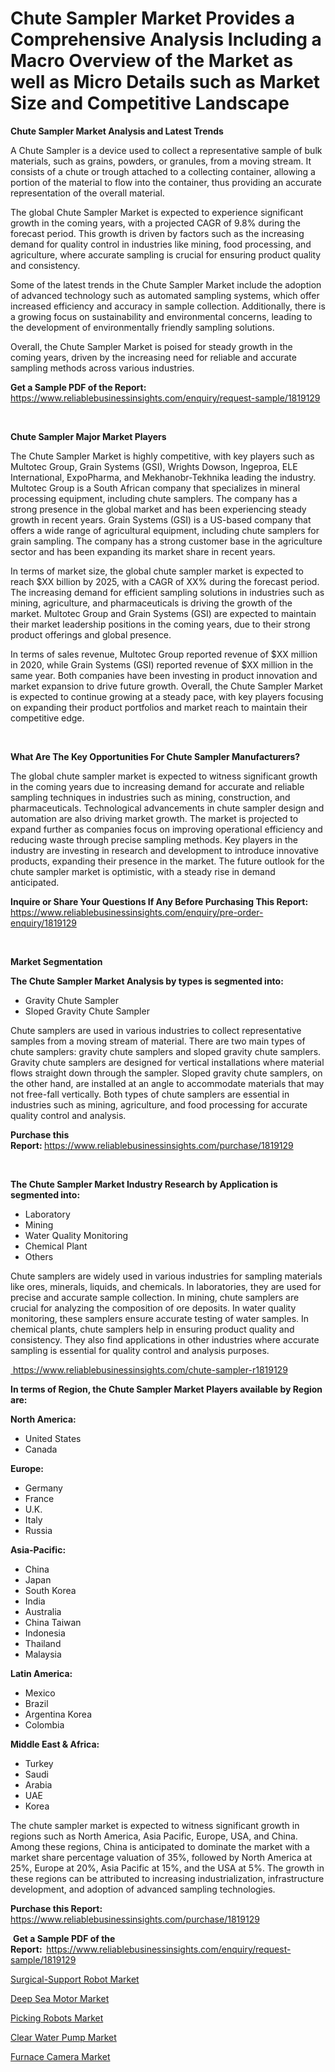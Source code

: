 <p><h1>Chute Sampler Market Provides a Comprehensive Analysis Including a Macro Overview of the Market as well as Micro Details such as Market Size and Competitive Landscape</h1></p><p><strong>Chute Sampler Market Analysis and Latest Trends</strong></p>
<p><p>A Chute Sampler is a device used to collect a representative sample of bulk materials, such as grains, powders, or granules, from a moving stream. It consists of a chute or trough attached to a collecting container, allowing a portion of the material to flow into the container, thus providing an accurate representation of the overall material.</p><p>The global Chute Sampler Market is expected to experience significant growth in the coming years, with a projected CAGR of 9.8% during the forecast period. This growth is driven by factors such as the increasing demand for quality control in industries like mining, food processing, and agriculture, where accurate sampling is crucial for ensuring product quality and consistency.</p><p>Some of the latest trends in the Chute Sampler Market include the adoption of advanced technology such as automated sampling systems, which offer increased efficiency and accuracy in sample collection. Additionally, there is a growing focus on sustainability and environmental concerns, leading to the development of environmentally friendly sampling solutions.</p><p>Overall, the Chute Sampler Market is poised for steady growth in the coming years, driven by the increasing need for reliable and accurate sampling methods across various industries.</p></p>
<p><strong>Get a Sample PDF of the Report:&nbsp;</strong> <a href="https://www.reliablebusinessinsights.com/enquiry/request-sample/1819129">https://www.reliablebusinessinsights.com/enquiry/request-sample/1819129</a></p>
<p>&nbsp;</p>
<p><strong>Chute Sampler Major Market Players</strong></p>
<p><p>The Chute Sampler Market is highly competitive, with key players such as Multotec Group, Grain Systems (GSI), Wrights Dowson, Ingeproa, ELE International, ExpoPharma, and Mekhanobr-Tekhnika leading the industry. Multotec Group is a South African company that specializes in mineral processing equipment, including chute samplers. The company has a strong presence in the global market and has been experiencing steady growth in recent years. Grain Systems (GSI) is a US-based company that offers a wide range of agricultural equipment, including chute samplers for grain sampling. The company has a strong customer base in the agriculture sector and has been expanding its market share in recent years.</p><p>In terms of market size, the global chute sampler market is expected to reach $XX billion by 2025, with a CAGR of XX% during the forecast period. The increasing demand for efficient sampling solutions in industries such as mining, agriculture, and pharmaceuticals is driving the growth of the market. Multotec Group and Grain Systems (GSI) are expected to maintain their market leadership positions in the coming years, due to their strong product offerings and global presence.</p><p>In terms of sales revenue, Multotec Group reported revenue of $XX million in 2020, while Grain Systems (GSI) reported revenue of $XX million in the same year. Both companies have been investing in product innovation and market expansion to drive future growth. Overall, the Chute Sampler Market is expected to continue growing at a steady pace, with key players focusing on expanding their product portfolios and market reach to maintain their competitive edge.</p></p>
<p>&nbsp;</p>
<p><strong>What Are The Key Opportunities For Chute Sampler Manufacturers?</strong></p>
<p><p>The global chute sampler market is expected to witness significant growth in the coming years due to increasing demand for accurate and reliable sampling techniques in industries such as mining, construction, and pharmaceuticals. Technological advancements in chute sampler design and automation are also driving market growth. The market is projected to expand further as companies focus on improving operational efficiency and reducing waste through precise sampling methods. Key players in the industry are investing in research and development to introduce innovative products, expanding their presence in the market. The future outlook for the chute sampler market is optimistic, with a steady rise in demand anticipated.</p></p>
<p><strong>Inquire or Share Your Questions If Any Before Purchasing This Report:</strong> <a href="https://www.reliablebusinessinsights.com/enquiry/pre-order-enquiry/1819129">https://www.reliablebusinessinsights.com/enquiry/pre-order-enquiry/1819129</a></p>
<p>&nbsp;</p>
<p><strong>Market Segmentation</strong></p>
<p><strong>The Chute Sampler Market Analysis by types is segmented into:</strong></p>
<p><ul><li>Gravity Chute Sampler</li><li>Sloped Gravity Chute Sampler</li></ul></p>
<p><p>Chute samplers are used in various industries to collect representative samples from a moving stream of material. There are two main types of chute samplers: gravity chute samplers and sloped gravity chute samplers. Gravity chute samplers are designed for vertical installations where material flows straight down through the sampler. Sloped gravity chute samplers, on the other hand, are installed at an angle to accommodate materials that may not free-fall vertically. Both types of chute samplers are essential in industries such as mining, agriculture, and food processing for accurate quality control and analysis.</p></p>
<p><strong>Purchase this Report:&nbsp;</strong><a href="https://www.reliablebusinessinsights.com/purchase/1819129">https://www.reliablebusinessinsights.com/purchase/1819129</a></p>
<p>&nbsp;</p>
<p><strong>The Chute Sampler Market Industry Research by Application is segmented into:</strong></p>
<p><ul><li>Laboratory</li><li>Mining</li><li>Water Quality Monitoring</li><li>Chemical Plant</li><li>Others</li></ul></p>
<p><p>Chute samplers are widely used in various industries for sampling materials like ores, minerals, liquids, and chemicals. In laboratories, they are used for precise and accurate sample collection. In mining, chute samplers are crucial for analyzing the composition of ore deposits. In water quality monitoring, these samplers ensure accurate testing of water samples. In chemical plants, chute samplers help in ensuring product quality and consistency. They also find applications in other industries where accurate sampling is essential for quality control and analysis purposes.</p></p>
<p><a href="https://www.reliablebusinessinsights.com/chute-sampler-r1819129">&nbsp;https://www.reliablebusinessinsights.com/chute-sampler-r1819129</a></p>
<p><strong>In terms of Region, the Chute Sampler Market Players available by Region are:</strong></p>
<p>
    <p> <strong> North America: </strong>
        <ul>
            <li>United States</li>
            <li>Canada</li>
        </ul>
        </p> 
    <p> <strong> Europe: </strong>
        <ul>
            <li>Germany</li>
            <li>France</li>
            <li>U.K.</li>
            <li>Italy</li>
            <li>Russia</li>
        </ul>
        </p> 
    <p> <strong> Asia-Pacific: </strong>
        <ul>
            <li>China</li>
            <li>Japan</li>
            <li>South Korea</li>
            <li>India</li>
            <li>Australia</li>
            <li>China Taiwan</li>
            <li>Indonesia</li>
            <li>Thailand</li>
            <li>Malaysia</li>
        </ul>
        </p> 
    <p> <strong> Latin America: </strong>
        <ul>
            <li>Mexico</li>
            <li>Brazil</li>
            <li>Argentina Korea</li>
            <li>Colombia</li>
        </ul>
        </p> 
    <p> <strong> Middle East & Africa: </strong>
        <ul>
            <li>Turkey</li>
            <li>Saudi</li>
            <li>Arabia</li>
            <li>UAE</li>
            <li>Korea</li>
        </ul>
    </p>
    </p>
<p><p>The chute sampler market is expected to witness significant growth in regions such as North America, Asia Pacific, Europe, USA, and China. Among these regions, China is anticipated to dominate the market with a market share percentage valuation of 35%, followed by North America at 25%, Europe at 20%, Asia Pacific at 15%, and the USA at 5%. The growth in these regions can be attributed to increasing industrialization, infrastructure development, and adoption of advanced sampling technologies.</p></p>
<p><strong>Purchase this Report: </strong><a href="https://www.reliablebusinessinsights.com/purchase/1819129">https://www.reliablebusinessinsights.com/purchase/1819129</a></p>
<p>&nbsp;<strong>Get a Sample PDF of the Report:&nbsp;&nbsp;</strong><a href="https://www.reliablebusinessinsights.com/enquiry/request-sample/1819129">https://www.reliablebusinessinsights.com/enquiry/request-sample/1819129</a></p>
<p><strong></strong></p>
<p><p><a href="https://issuu.com/reportprime-2/docs/surgical-support-robot-market-size-2030.pptx">Surgical-Support Robot Market</a></p><p><a href="https://github.com/drzsklfn31/Market-Research-Report-List-1/blob/main/deep-sea-motor-market.md">Deep Sea Motor Market</a></p><p><a href="https://github.com/bmorecock/Market-Research-Report-List-4/blob/main/picking-robots-market.md">Picking Robots Market</a></p><p><a href="https://github.com/msLonKoss78/Market-Research-Report-List-1/blob/main/clear-water-pump-market.md">Clear Water Pump Market</a></p><p><a href="https://github.com/lairestrong/Market-Research-Report-List-1/blob/main/furnace-camera-market.md">Furnace Camera Market</a></p></p>